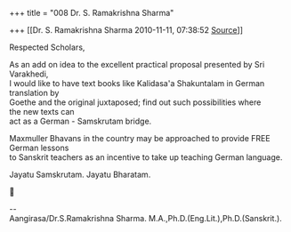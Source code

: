 +++
title = "008 Dr. S. Ramakrishna Sharma"

+++
[[Dr. S. Ramakrishna Sharma	2010-11-11, 07:38:52 [Source](https://groups.google.com/g/bvparishat/c/MPZwUsWodzo)]]



Respected Scholars,

As an add on idea to the excellent practical proposal presented by Sri  
Varakhedi,  
I would like to have text books like Kalidasa'a Shakuntalam in German  
translation by  
Goethe and the original juxtaposed; find out such possibilities where  
the new texts can  
act as a German - Samskrutam bridge.

Maxmuller Bhavans in the country may be approached to provide FREE  
German lessons  
to Sanskrit teachers as an incentive to take up teaching German language.

Jayatu Samskrutam. Jayatu Bharatam.



  
--  
Aangirasa/Dr.S.Ramakrishna Sharma. M.A.,Ph.D.(Eng.Lit.),Ph.D.(Sanskrit.).  

